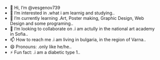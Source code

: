 - 👋 Hi, I’m @vesgenov739
- 👀 I’m interested in .what i am learnig and studying..
- 🌱 I’m currently learning .Art, Poster making, Graphic Design, Web Design and some programing..
- 💞️ I’m looking to collaborate on .i am actully in the national art academy in Sofia..
- 📫 How to reach me .i am living in bulgaria, in the region of Varna..
- 😄 Pronouns: .only like he/he..
- ⚡ Fun fact: .i am a diabetic type 1..

<!---
vesgenov739/vesgenov739 is a ✨ special ✨ repository because its `README.md` (this file) appears on your GitHub profile.
You can click the Preview link to take a look at your changes.
--->
